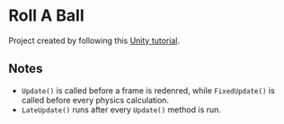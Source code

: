 # Roll A Ball

Project created by following this [Unity tutorial](https://learn.unity.com/project/roll-a-ball).


## Notes

* `Update()` is called before a frame is redenred, while `FixedUpdate()` is called before every physics calculation.
* `LateUpdate()` runs after every `Update()` method is run.